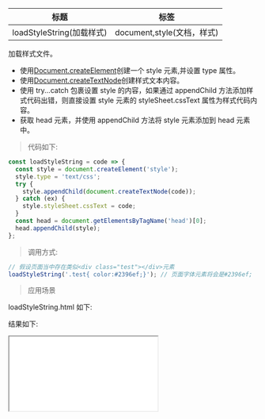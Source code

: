| 标题                      | 标签                       |
| ------------------------- | -------------------------- |
| loadStyleString(加载样式) | document,style(文档，样式) |

加载样式文件。

- 使用[Document.createElement](https://developer.mozilla.org/en-US/docs/Web/API/Document/createElement)创建一个 style 元素,并设置 type 属性。
- 使用[Document.createTextNode](https://developer.mozilla.org/en-US/docs/Web/API/Document/createTextNode)创建样式文本内容。
- 使用 try...catch 包裹设置 style 的内容，如果通过 appendChild 方法添加样式代码出错，则直接设置 style 元素的 styleSheet.cssText 属性为样式代码内容。
- 获取 head 元素，并使用 appendChild 方法将 style 元素添加到 head 元素中。

> 代码如下:

```js
const loadStyleString = code => {
  const style = document.createElement('style');
  style.type = 'text/css';
  try {
    style.appendChild(document.createTextNode(code));
  } catch (ex) {
    style.styleSheet.cssText = code;
  }
  const head = document.getElementsByTagName('head')[0];
  head.appendChild(style);
};
```

> 调用方式:

```js
// 假设页面当中存在类似<div class="test"></div>元素
loadStyleString('.test{ color:#2396ef;}'); // 页面字体元素将会是#2396ef;
```

> 应用场景

loadStyleString.html 如下:

<div class="code-editor" data-url="codes/javascript/html/loadStyleString.html" data-language="html"></div>

结果如下:

<iframe src="codes/javascript/html/loadStyleString.html"></iframe>
